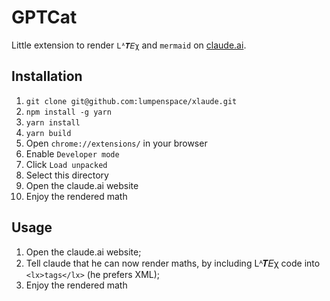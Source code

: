 # GPTCat

Little extension to render `Lᴬ𝜯𝛦χ` and `mermaid` on [claude.ai](http://claude.ai).

## Installation

1. `git clone git@github.com:lumpenspace/xlaude.git`
2. `npm install -g yarn`
3. `yarn install`
4. `yarn build`
5. Open `chrome://extensions/` in your browser
6. Enable `Developer mode`
7. Click `Load unpacked`
8. Select this directory
9. Open the claude.ai website
10. Enjoy the rendered math

## Usage

1. Open the claude.ai website;
2. Tell claude that he can  now render maths, by including Lᴬ𝜯𝛦χ code into `<lx>tags</lx>` (he prefers XML);
3. Enjoy the rendered math
